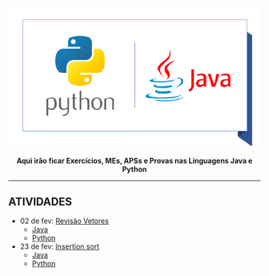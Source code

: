 <p align="center"><a href="#" target="_blank"><img src="https://github.com/Default-UNIT/Analise-Algoritmo/blob/main/img/pythonjava.png" width="500"></a></p>
<p align="center"><strong>Aqui irão ficar Exercícios, MEs, APSs e Provas nas Linguagens Java e Python</strong></p>
<hr>

## ATIVIDADES

* 02 de fev: [Revisão Vetores
](https://github.com/Default-UNIT/Analise-Algoritmo/tree/main/Exercicios%2002.02)
  * [Java](https://github.com/Default-UNIT/Analise-Algoritmo/tree/main/Exercicios%2002.02/Java)
  * [Python](https://github.com/Default-UNIT/Analise-Algoritmo/tree/main/Exercicios%2002.02/Python)
* 23 de fev: [Insertion sort
](https://github.com/Default-UNIT/Analise-Algoritmo/tree/main/Exercicios%2023.02)
  * [Java](https://github.com/Default-UNIT/Analise-Algoritmo/blob/main/Exercicios%2023.02/Java/InsertionSort.java)
  * [Python](https://github.com/Default-UNIT/Analise-Algoritmo/blob/main/Exercicios%2023.02/Python/InsertionSort.py)
